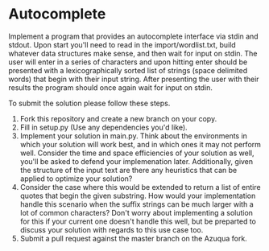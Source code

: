 Autocomplete
============

Implement a program that provides an autocomplete interface via stdin and stdout. Upon start you'll need to read in the import/wordlist.txt, build whatever data structures make sense, and then wait for input on stdin. The user will enter in a series of characters and upon hitting enter should be presented with a lexicographically sorted list of strings (space delimited words) that begin with their input string. After presenting the user with their results the program should once again wait for input on stdin.

To submit the solution please follow these steps.

1. Fork this repository and create a new branch on your copy.
2. Fill in setup.py (Use any dependencies you'd like).
3. Implement your solution in main.py. Think about the environments in which your solution will work best, and in which ones it may not perform well. Consider the time and space efficiencies of your solution as well, you'll be asked to defend your implemenation later. Additionally, given the structure of the input text are there any heuristics that can be applied to optimize your solution?
4. Consider the case where this would be extended to return a list of entire quotes that begin the given substring. How would your implementation handle this scenario when the suffix strings can be much larger with a lot of common characters? Don't worry about implementing a solution for this if your current one doesn't handle this well, but be preparted to discuss your solution with regards to this use case too.
5. Submit a pull request against the master branch on the Azuqua fork.
